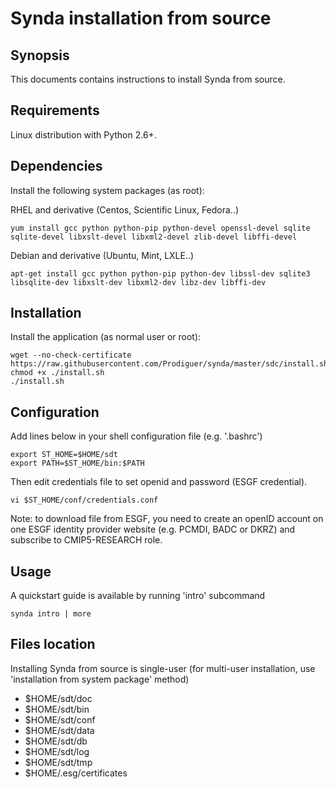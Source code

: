 # Synda installation from source

## Synopsis

This documents contains instructions to install Synda from source.

## Requirements

Linux distribution with Python 2.6+.

## Dependencies

Install the following system packages (as root):

RHEL and derivative (Centos, Scientific Linux, Fedora..)

```
yum install gcc python python-pip python-devel openssl-devel sqlite sqlite-devel libxslt-devel libxml2-devel zlib-devel libffi-devel
```

Debian and derivative (Ubuntu, Mint, LXLE..)

```
apt-get install gcc python python-pip python-dev libssl-dev sqlite3 libsqlite-dev libxslt-dev libxml2-dev libz-dev libffi-dev
```

## Installation

Install the application (as normal user or root):

```
wget --no-check-certificate https://raw.githubusercontent.com/Prodiguer/synda/master/sdc/install.sh
chmod +x ./install.sh
./install.sh
```

## Configuration

Add lines below in your shell configuration file (e.g. '.bashrc')

```
export ST_HOME=$HOME/sdt
export PATH=$ST_HOME/bin:$PATH
```

Then edit credentials file to set openid and password (ESGF credential).

```
vi $ST_HOME/conf/credentials.conf
```

Note: to download file from ESGF, you need to create an openID account on one
ESGF identity provider website (e.g. PCMDI, BADC or DKRZ) and subscribe to
CMIP5-RESEARCH role.

## Usage

A quickstart guide is available by running 'intro' subcommand

```
synda intro | more
```

## Files location

Installing Synda from source is single-user (for multi-user installation, use
'installation from system package' method)

* $HOME/sdt/doc
* $HOME/sdt/bin
* $HOME/sdt/conf
* $HOME/sdt/data
* $HOME/sdt/db
* $HOME/sdt/log
* $HOME/sdt/tmp
* $HOME/.esg/certificates
